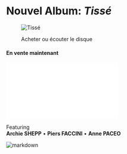 # Nouvel Album: **_Tissé_**

<figure left-aside class="clickable image half left text-center" mdfile="buy/buyTissé.md">

![Tissé](images/albumCovers/MarionRampal_Tissé_album_cover_SD_web_600px.jpg "Tissé")
<figcaption>Acheter ou écouter le disque</figurecaption> </figure><div class="clearfix text-left" style="margin: 0" >

#### En vente maintenant

![partenaires](buy/partenairesTissé.md)

Featuring  
**Archie SHEPP** &bull; **Piers FACCINI** &bull; **Anne PACEO**  


![markdown](tissé/press.short.1)

</div>